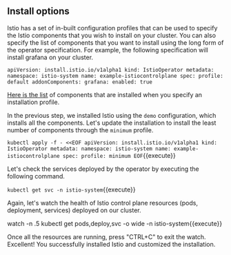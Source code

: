 ## Install options

Istio has a set of in-built configuration profiles that can be used to specify the Istio components that you wish to install on your cluster. You can also specify the list of components that you want to install using the long form of the operator specification. For example, the following specification will install grafana on your cluster.

`
apiVersion: install.istio.io/v1alpha1
kind: IstioOperator
metadata:
  namespace: istio-system
  name: example-istiocontrolplane
spec:
  profile: default
  addonComponents:
    grafana:
      enabled: true
`

[Here is the list](https://istio.io/latest/docs/setup/additional-setup/config-profiles/) of components that are installed when you specify an installation profile.

In the previous step, we installed Istio using the `demo` configuration, which installs all the components. Let's update the installation to install the least number of components through the `minimum` profile.

`kubectl apply -f - <<EOF
apiVersion: install.istio.io/v1alpha1
kind: IstioOperator
metadata:
  namespace: istio-system
  name: example-istiocontrolplane
spec:
  profile: minimum
EOF`{{execute}}

Let's check the services deployed by the operator by executing the following command.

`kubectl get svc -n istio-system`{{execute}}

Again, let's watch the health of Istio control plane resources (pods, deployment, services) deployed on our cluster.

watch -n .5 kubectl get pods,deploy,svc -o wide -n istio-system{{execute}}

Once all the resources are running, press "CTRL+C" to exit the watch. Excellent! You successfully installed Istio and customized the installation.